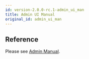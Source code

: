 ```yaml
---
id: version-2.0.0-rc.1-admin_ui_man
title: Admin UI Manual
original_id: admin_ui_man
---
```


## Reference
Please see [Admin Manual](https://infuseai.zendesk.com/hc/en-us/sections/360004462151-Admin-Manual).
